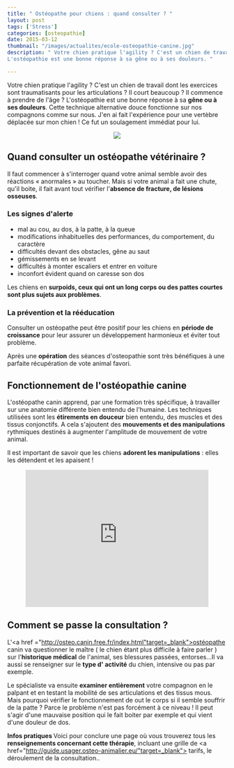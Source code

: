 ```yaml
---
title: " Ostéopathe pour chiens : quand consulter ? "
layout: post
tags: ['Stress']
categories: [osteopathie]
date: 2015-03-12
thumbnail: "/images/actualites/ecole-osteopathie-canine.jpg"
description: " Votre chien pratique l'agility ? C'est un chien de travail dont les exercices sont traumatisants pour les articulations ? Il court beaucoup ? Il commence à prendre de l'âge ?
L'ostéopathie est une bonne réponse à sa gêne ou à ses douleurs. "

---
```



Votre chien pratique l'agility ? C'est un chien de travail dont les exercices sont traumatisants pour les articulations ? Il court beaucoup ? Il commence à prendre de l'âge ?
L'ostéopathie est une bonne réponse à sa <b>gêne ou à ses douleurs</b>. Cette technique alternative douce fonctionne sur nos compagnons comme sur nous. J'en ai fait l'expérience pour une vertèbre déplacée sur mon chien ! Ce fut un soulagement immédiat pour lui.




<p align="center"><img src= "/images/actualites/ecole-osteopathie-canine.jpg"></p>


## Quand consulter un ostéopathe vétérinaire ? ##
Il faut commencer à s'interroger quand votre animal semble avoir des réactions « anormales » au toucher. Mais si votre animal a fait une chute, qu'il boite, il fait avant tout vérifier l'<b>absence de fracture, de lésions osseuses</b>.

### Les signes d'alerte ###
<ul>
<li>mal au cou, au dos, à la patte, à la queue </li>
<li>modifications inhabituelles des performances, du comportement, du caractère </li>
<li>difficultés devant des obstacles, gêne au saut </li>
<li>gémissements en se levant </li>
<li>difficultés à monter escaliers et entrer en voiture </li>
<li> inconfort évident quand on caresse son dos </li></ul>
Les chiens en <b>surpoids, ceux qui ont un long corps ou des pattes courtes sont plus sujets aux problèmes</b>.

### La prévention et la rééducation ###
Consulter un ostéopathe peut être positif pour les chiens en <b>période de croissance</b> pour leur assurer un développement harmonieux et éviter tout problème.

Après une <b>opération</b> des séances d'osteopathie sont très bénéfiques à une parfaite récupération de vote animal favori.


## Fonctionnement de l'ostéopathie canine ##
L'ostéopathe canin apprend, par une formation très spécifique, à travailler sur une anatomie différente bien entendu de l'humaine. Les techniques utilisées sont les <b>étirements en douceur</b> bien entendu, des muscles et des tissus conjonctifs. A cela s'ajoutent des <b>mouvements et des manipulations</b> rythmiques destinés à augmenter l'amplitude de mouvement de votre animal.

Il est important de savoir que les chiens <b>adorent les manipulations</b> : elles les détendent et les apaisent !

<p align="center"><iframe width="420" height="315" src="https://www.youtube.com/embed/Sg_hk70Pb9U" frameborder="0" allowfullscreen></iframe></p>

## Comment se passe la consultation ? ##
L'<a href ="http://osteo.canin.free.fr/index.html"target=_blank">ostéopathe canin </a> va questionner le maître ( le chien étant plus difficile à faire parler ) sur l'<b>historique médical</b> de l'animal, ses blessures passées, entorses...Il va aussi se renseigner sur le <b>type d' activité</b> du chien, intensive ou pas par exemple.

Le spécialiste va ensuite <b>examiner entièrement</b> votre compagnon en le palpant et en testant la mobilité de ses articulations et des tissus mous. Mais pourquoi vérifier le fonctionnement de out le corps si il semble souffrir de la patte ? Parce le problème n'est pas forcément à ce niveau ! Il peut s'agir d'une mauvaise position qui le fait boiter par exemple et qui vient d'une douleur de dos.

<b> Infos pratiques </b>Voici pour conclure une page où vous trouverez tous les <b>renseignements concernant cette thérapie</b>, incluant une grille de <a href="http://guide.usager.osteo-animalier.eu/"target=_blank"> tarifs</a>, le déroulement de la consultation..



















